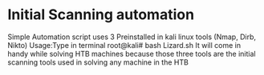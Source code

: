 # Initial Scanning automation

Simple Automation script uses 3 Preinstalled in kali linux tools (Nmap, Dirb, Nikto)
Usage:Type in terminal root@kali# bash Lizard.sh
It will come in handy while solving HTB machines because those three tools are the initial scanning tools used in solving any machine in  the HTB
